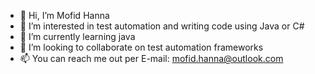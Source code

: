 - 👋 Hi, I’m Mofid Hanna
- 👀 I’m interested in test automation and writing code using Java or C#
- 🌱 I’m currently learning java
- 💞️ I’m looking to collaborate on test automation frameworks
- 📫 You can reach me out per E-mail: mofid.hanna@outlook.com
